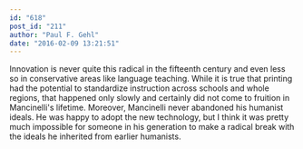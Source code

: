 ```yaml
---
id: "618"
post_id: "211"
author: "Paul F. Gehl"
date: "2016-02-09 13:21:51"
---
```

Innovation is never quite this radical in the fifteenth century and even less so in conservative areas like language teaching. While it is true that printing had the potential to standardize instruction across schools and whole regions, that happened only slowly and certainly did not come to fruition in Mancinelli's lifetime. Moreover, Mancinelli never abandoned his humanist ideals. He was happy to adopt the new technology, but I think it was pretty much impossible for someone in his generation to make a radical break with the ideals he inherited from earlier humanists.

